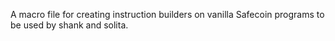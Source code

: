 A macro file for creating instruction builders on vanilla Safecoin programs to be used by shank and solita.